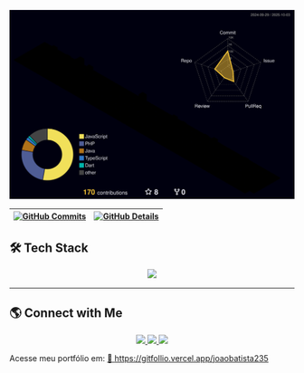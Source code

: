 ![Status](profile-3d-contrib/profile-night-rainbow.svg)


| [![GitHub Commits](http://github-profile-summary-cards.vercel.app/api/cards/productive-time?username=joaobatista235&theme=dracula&utcOffset=-3)](https://github.com/vn7n24fzkq/github-profile-summary-cards) | [![GitHub Details](http://github-profile-summary-cards.vercel.app/api/cards/profile-details?username=joaobatista235&theme=dracula)](https://github.com/vn7n24fzkq/github-profile-summary-cards) |
| ----------- | ----------- |


## 🛠 Tech Stack
<div align="center">
  <a href="https://skillicons.dev">
    <img src="https://skillicons.dev/icons?i=git,vscode,javascript,typescript,css,html,php,react,nodejs,express,github,postman,styledcomponents,vite,bootstrap,mongodb,postgres,discord,linkedin,instagram" />
  </a>
</div>

---

## 🌎 Connect with Me
<div align="center">
  <a href="https://instagram.com/jo_batistajr" target="_blank">
    <img src="https://img.shields.io/badge/-Instagram-%23E4405F?style=for-the-badge&logo=instagram&logoColor=white"/>
  </a>
  <a href="mailto:juniorbatista0404@gmail.com" target="_blank">
    <img src="https://img.shields.io/badge/-Gmail-%23333?style=for-the-badge&logo=gmail&logoColor=white"/>
  </a>
  <a href="https://linkedin.com/in/joão-batista-a0b88a20a/" target="_blank">
    <img src="https://img.shields.io/badge/-LinkedIn-%230077B5?style=for-the-badge&logo=linkedin&logoColor=white"/>
  </a>
</div>



Acesse meu portfólio em: 
<a href="https://gitfollio.vercel.app/joaobatista235"> 🔗
  https://gitfollio.vercel.app/joaobatista235
</a>

<!-- GitFolio:start
{
  "gitfolio": "on",
  "name": "João Batista",
  "email": "juniorbatista0404@gmail.com",
  "tagline": "Full Stack Developer",
  "avatar_url": "https://avatars.githubusercontent.com/u/62124351?v=4",
  "website": "",
  "githubUser": "joaobatista235",
  "linkedinUser": "https://www.linkedin.com/in/devjoaobatista",
  "about": "Hi! I'm João, a passionate Full Stack Developer dedicated to building innovative, scalable, and user-centered web and mobile solutions. My goal is to keep evolving as a developer and contribute to innovative projects that make a real difference.",
  "showStars": false,
  "showFollowers": true,
  "followers": 23,
  "following": 13,
  "themeId": "dark",
  "tech": [
    "PHP",
    "Javascript",
    "ReactJs",
    "NodeJs",
    "MySQL"
  ],
  "projects": [
    {
      "id": 976364850,
      "repoName": "know-your-fan",
      "url": "https://github.com/joaobatista235/know-your-fan",
      "stars": 1,
      "description": "Know Your Fan é uma plataforma completa para gerenciamento de comunidades de fãs.",
      "image": "https://github.githubassets.com/images/modules/logos_page/GitHub-Mark.png",
      "techs": ["Python/Flask", "ReactJs", "Chakra UI", "Firebase"],
      "deploy": "",
      "highlighted": false
    },
    {
      "id": 976253024,
      "repoName": "furia-chat-experience",
      "url": "https://github.com/joaobatista235/furia-chat-experience",
      "stars": 1,
      "description": "Um chat interativo para fãs da FURIA CS2, oferecendo informações em tempo real sobre partidas e estatísticas.",
      "image": "https://github.githubassets.com/images/modules/logos_page/GitHub-Mark.png",
      "techs": ["ReactJs", "OpenAI API", "Stitches", "Vite"],
      "deploy": "",
      "highlighted": false
    },
    {
      "id": 900116999,
      "repoName": "electrify",
      "url": "https://github.com/joaobatista235/electrify",
      "stars": 1,
      "description": "Electrify é um aplicativo mobile em React Native que permite monitorar e analisar o consumo de energia elétrica.",
      "image": "https://github.githubassets.com/images/modules/logos_page/GitHub-Mark.png",
      "techs": ["React Native", "Expo", "Firebase"],
      "deploy": "",
      "highlighted": false
    },
    {
      "id": 788581983,
      "repoName": "srincrivel",
      "url": "https://github.com/joaobatista235/srincrivel",
      "stars": 1,
      "description": "Um bot de Discord em Node.js com funcionalidades como música, integração com IA e muito mais.",
      "image": "https://github.githubassets.com/images/modules/logos_page/GitHub-Mark.png",
      "techs": ["NodeJs", "DiscordJs", "FFMPEG", "Gemini API"],
      "deploy": "",
      "highlighted": true
    }
  ]
}
GitFolio:end -->

